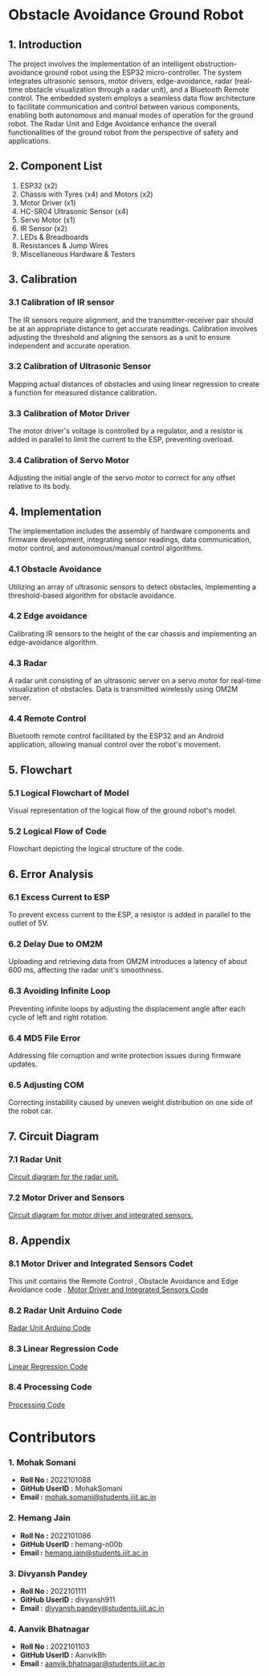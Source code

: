 # Obstacle Avoidance Ground Robot

## 1. Introduction

The project involves the implementation of an intelligent obstruction-avoidance ground robot using the ESP32 micro-controller. The system integrates ultrasonic sensors, motor drivers, edge-avoidance, radar (real-time obstacle visualization through a radar unit), and a Bluetooth Remote control. The embedded system employs a seamless data flow architecture to facilitate communication and control between various components, enabling both autonomous and manual modes of operation for the ground robot. The Radar Unit and Edge Avoidance enhance the overall functionalities of the ground robot from the perspective of safety and applications.

## 2. Component List

1. ESP32 (x2)
2. Chassis with Tyres (x4) and Motors (x2)
3. Motor Driver (x1)
4. HC-SR04 Ultrasonic Sensor (x4)
5. Servo Motor (x1)
6. IR Sensor (x2)
7. LEDs & Breadboards
8. Resistances & Jump Wires
9. Miscellaneous Hardware & Testers

## 3. Calibration

### 3.1 Calibration of IR sensor

The IR sensors require alignment, and the transmitter-receiver pair should be at an appropriate distance to get accurate readings. Calibration involves adjusting the threshold and aligning the sensors as a unit to ensure independent and accurate operation.

### 3.2 Calibration of Ultrasonic Sensor

Mapping actual distances of obstacles and using linear regression to create a function for measured distance calibration.

### 3.3 Calibration of Motor Driver

The motor driver's voltage is controlled by a regulator, and a resistor is added in parallel to limit the current to the ESP, preventing overload.

### 3.4 Calibration of Servo Motor

Adjusting the initial angle of the servo motor to correct for any offset relative to its body.

## 4. Implementation

The implementation includes the assembly of hardware components and firmware development, integrating sensor readings, data communication, motor control, and autonomous/manual control algorithms.

### 4.1 Obstacle Avoidance

Utilizing an array of ultrasonic sensors to detect obstacles, implementing a threshold-based algorithm for obstacle avoidance.

### 4.2 Edge avoidance

Calibrating IR sensors to the height of the car chassis and implementing an edge-avoidance algorithm.

### 4.3 Radar

A radar unit consisting of an ultrasonic server on a servo motor for real-time visualization of obstacles. Data is transmitted wirelessly using OM2M server.

### 4.4 Remote Control

Bluetooth remote control facilitated by the ESP32 and an Android application, allowing manual control over the robot's movement.

## 5. Flowchart

### 5.1 Logical Flowchart of Model

Visual representation of the logical flow of the ground robot's model.

### 5.2 Logical Flow of Code

Flowchart depicting the logical structure of the code.

## 6. Error Analysis

### 6.1 Excess Current to ESP

To prevent excess current to the ESP, a resistor is added in parallel to the outlet of 5V.

### 6.2 Delay Due to OM2M

Uploading and retrieving data from OM2M introduces a latency of about 600 ms, affecting the radar unit's smoothness.

### 6.3 Avoiding Infinite Loop

Preventing infinite loops by adjusting the displacement angle after each cycle of left and right rotation.

### 6.4 MD5 File Error

Addressing file corruption and write protection issues during firmware updates.

### 6.5 Adjusting COM

Correcting instability caused by uneven weight distribution on one side of the robot car.

## 7. Circuit Diagram

### 7.1 Radar Unit

[Circuit diagram for the radar unit.](#)

### 7.2 Motor Driver and Sensors

[Circuit diagram for motor driver and integrated sensors.](#)

## 8. Appendix

### 8.1 Motor Driver and Integrated Sensors Codet

This unit contains the Remote Control , Obstacle Avoidance and Edge Avoidance code .
[Motor Driver and Integrated Sensors Code](#)

### 8.2 Radar Unit Arduino Code

[Radar Unit Arduino Code](#)

### 8.3 Linear Regression Code

[Linear Regression Code](#)

### 8.4 Processing Code

[Processing Code](#)

# Contributors

### 1. Mohak Somani
- **Roll No :**  2022101088
- **GitHub UserID :** MohakSomani
- **Email :** mohak.somani@students.iiit.ac.in

### 2. Hemang Jain
- **Roll No :**  2022101086
- **GitHub UserID :** hemang-n00b
- **Email :** hemang.jain@students.iiit.ac.in
  
### 3. Divyansh Pandey
- **Roll No :**  2022101111
- **GitHub UserID :** divyansh911
- **Email :** divyansh.pandey@students.iiit.ac.in

### 4. Aanvik Bhatnagar
- **Roll No :**  2022101103
- **GitHub UserID :** AanvikBh
- **Email :** aanvik.bhatnagar@students.iiit.ac.in
  
